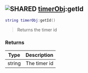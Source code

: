 ## ![](images/shared.png "SHARED") [timerObj](timer_timerObj):getId

```lua
string timerObj:getId()
```

> Returns the timer id

### Returns

| Type   |  Description |
| ------ | -----------: |
| string | The timer id |
